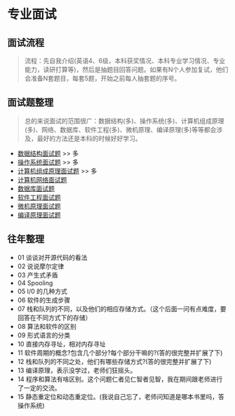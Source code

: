 # 专业面试

## 面试流程

> 流程：先自我介绍(英语4、6级，本科获奖情况、本科专业学习情况、专业能力，读研打算等)，然后是抽题目回答问题。如果有N个人参加复试，他们会准备N套题目，每套5题，开始之前每人抽套题的序号。

## 面试题整理

> 总的来说面试的范围很广：数据结构(多)、操作系统(多)、计算机组成原理(多)、网络、数据库、软件工程(多)、微机原理、编译原理(多)等等都会涉及，最好的方法还是本科的时候好好学习。



* [数据结构面试题](InterviewQuestions/数据结构面试题.md)  >>  多
* [操作系统面试题](InterviewQuestions/操作系统面试题.md)  >>  多
* [计算机组成原理面试题](InterviewQuestions/计组面试题.md)  >>  多
* [计算机网络面试题](InterviewQuestions/计算机网络面试题.md)
* [数据库面试题](InterviewQuestions/数据库面试题.md)
* [软件工程面试题](InterviewQuestions/软件工程面试题.md)
* [微机原理面试题](InterviewQuestions/微机原理面试题.md)
* [编译原理面试题](InterviewQuestions/编译原理面试题.md)



## 往年整理

* 01  谈谈对开源代码的看法
* 02  说说摩尔定律
* 03  产生式矛盾
* 04  Spooling 
* 05  I/0 的几种方式
* 06  软件的生成步骤
* 07  栈和队列的不同，以及他们的相应存储方式。（这个后面一问有点难度，要回答在不同方式下的存储）
* 08  算法和软件的区别
* 09  形式语言的分类
* 10  直接内存寻址，相对内存寻址
* 11  软件周期的概念?包含几个部分?每个部分干嘛的?(答的很完整并扩展了下)
* 12  栈和队列的不同之处，他们有哪些存储方式?(答的很完整并扩展了下)
* 13  编译原理，表示没学过，老师们狂摇头。
* 14  程序和算法有啥区别。这个问题仁者见仁智者见智，我在期间跟老师进行了一定的交流。
* 15  静态重定位和动态重定位。(我说自己忘了，老师问知道是哪本书里吗，答操作系统)